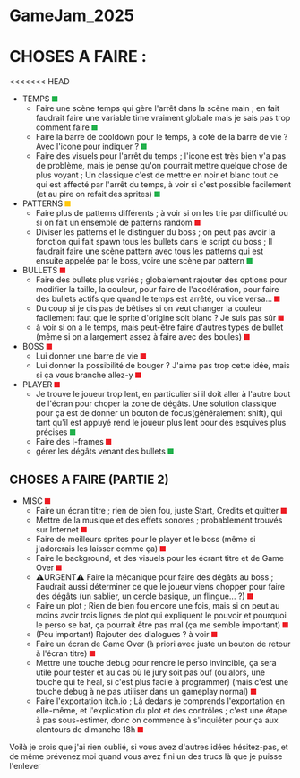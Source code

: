 # GameJam_2025

# CHOSES A FAIRE : 
<<<<<<< HEAD
- TEMPS ![](status_colour/status_done.png)
  - Faire une scène temps qui gère l'arrêt dans la scène main ; en fait faudrait faire une variable time vraiment globale mais je sais pas trop comment faire ![](status_colour/status_done.png)
  - Faire la barre de cooldown pour le temps, à coté de la barre de vie ? Avec l'icone pour indiquer ? ![](status_colour/status_done.png)
  - Faire des visuels pour l'arrêt du temps ; l'icone est très bien y'a pas de problème, mais je pense qu'on pourrait mettre quelque chose de plus voyant ; Un classique c'est de mettre en noir et blanc tout ce qui est affecté par l'arrêt du temps, à voir si c'est possible facilement (et au pire on refait des sprites) ![](status_colour/status_done.png)
- PATTERNS ![](status_colour/status_in_progress.png)
  - Faire plus de patterns différents ; à voir si on les trie par difficulté ou si on fait un ensemble de patterns random ![](status_colour/status_not_done.png)
  - Diviser les patterns et le distinguer du boss ; on peut pas avoir la fonction qui fait spawn tous les bullets dans le script du boss ; Il faudrait faire une scène pattern avec tous les patterns qui est ensuite appelée par le boss, voire une scène par pattern ![](status_colour/status_done.png) 
- BULLETS ![](status_colour/status_not_done.png)
  - Faire des bullets plus variés ; globalement rajouter des options pour modifier la taille, la couleur, pour faire de l'accélération, pour faire des bullets actifs que quand le temps est arrêté, ou vice versa... ![](status_colour/status_not_done.png)
  - Du coup si je dis pas de bêtises si on veut changer la couleur facilement faut que le sprite d'origine soit blanc ? Je suis pas sûr ![](status_colour/status_not_done.png)
  - à voir si on a le temps, mais peut-être faire d'autres types de bullet (même si on a largement assez à faire avec des boules) ![](status_colour/status_not_done.png)
- BOSS ![](status_colour/status_not_done.png)
  - Lui donner une barre de vie ![](status_colour/status_not_done.png)
  - Lui donner la possibilité de bouger ? J'aime pas trop cette idée, mais si ça vous branche allez-y ![](status_colour/status_not_done.png)
- PLAYER ![](status_colour/status_not_done.png)
  - Je trouve le joueur trop lent, en particulier si il doit aller à l'autre bout de l'écran pour choper la zone de dégâts. Une solution classique pour ça est de donner un bouton de focus(généralement shift), qui tant qu'il est appuyé rend le joueur plus lent pour des esquives plus précises ![](status_colour/status_done.png)
  - Faire des I-frames ![](status_colour/status_not_done.png)
  - gérer les dégâts venant des bullets ![](status_colour/status_done.png)
## CHOSES A FAIRE (PARTIE 2)
- MISC ![](status_colour/status_not_done.png)
  - Faire un écran titre ; rien de bien fou, juste Start, Credits et quitter ![](status_colour/status_not_done.png)
  - Mettre de la musique et des effets sonores ; probablement trouvés sur Internet ![](status_colour/status_not_done.png)
  - Faire de meilleurs sprites pour le player et le boss (même si j'adorerais les laisser comme ça) ![](status_colour/status_not_done.png)
  - Faire le background, et des visuels pour les écrant titre et de Game Over ![](status_colour/status_not_done.png)
  - ⚠️URGENT⚠️ Faire la mécanique pour faire des dégâts au boss ; Faudrait aussi déterminer ce que le joueur viens chopper pour faire des dégâts (un sablier, un cercle basique, un flingue... ?) ![](status_colour/status_not_done.png)
  - Faire un plot ; Rien de bien fou encore une fois, mais si on peut au moins avoir trois lignes de plot qui expliquent le pouvoir et pourquoi le perso se bat, ça pourrait être pas mal (ça me semble important) ![](status_colour/status_not_done.png)
  - (Peu important) Rajouter des dialogues ? à voir ![](status_colour/status_not_done.png)
  - Faire un écran de Game Over (à priori avec juste un bouton de retour à l'écran titre) ![](status_colour/status_not_done.png)
  - Mettre une touche debug pour rendre le perso invincible, ça sera utile pour tester et au cas où le jury soit pas ouf (ou alors, une touche qui te heal, si c'est plus facile à programmer) (mais c'est une touche debug à ne pas utiliser dans un gameplay normal) ![](status_colour/status_not_done.png)
  - Faire l'exportation itch.io ; Là dedans je comprends l'exportation en elle-même, et l'explication du plot et des contrôles ; c'est une étape à pas sous-estimer, donc on commence à s'inquiéter pour ça aux alentours de dimanche 18h ![](status_colour/status_not_done.png)

Voilà je crois que j'ai rien oublié, si vous avez d'autres idées hésitez-pas, et de même prévenez moi quand vous avez fini un des trucs là que je puisse l'enlever
